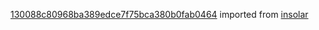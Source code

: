 [130088c80968ba389edce7f75bca380b0fab0464](https://github.com/insolar/insolar/commit/130088c80968ba389edce7f75bca380b0fab0464) imported from [insolar](https://github.com/insolar/insolar)
